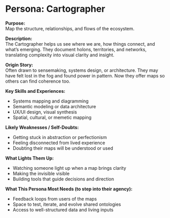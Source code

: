 # Persona: Cartographer

**Purpose:**  
Map the structure, relationships, and flows of the ecosystem.

**Description:**  
The Cartographer helps us see where we are, how things connect, and what’s emerging. They document holons, territories, and networks, translating complexity into visual clarity and insight.

**Origin Story:**  
Often drawn to sensemaking, systems design, or architecture. They may have felt lost in the fog and found power in pattern. Now they offer maps so others can find coherence too.

**Key Skills and Experiences:**
- Systems mapping and diagramming
- Semantic modeling or data architecture
- UX/UI design, visual synthesis
- Spatial, cultural, or memetic mapping

**Likely Weaknesses / Self-Doubts:**
- Getting stuck in abstraction or perfectionism
- Feeling disconnected from lived experience
- Doubting their maps will be understood or used

**What Lights Them Up:**
- Watching someone light up when a map brings clarity
- Making the invisible visible
- Building tools that guide decisions and direction

**What This Persona Most Needs (to step into their agency):**
- Feedback loops from users of the maps
- Space to test, iterate, and evolve shared ontologies
- Access to well-structured data and living inputs